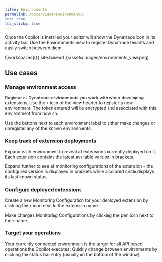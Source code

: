 ```yaml
---
title: Environments
permalink: /docs/views/environments/
toc: true
toc_sticky: true
---
```


Once the Copilot is installed your editor will show the Dynatrace icon in its activity bar.
Use the Environments view to register Dynatrace tenants and easily switch between them.

![workspaces]({{ site.baseurl }}assets/images/environments_view.png)

## Use cases

### Manage environment access

Register all Dynatrace environments you work with when developing extensions. Use the `+`
icon of the view header to register a new environment. The token entered will be encrypted
and associated with this environment from now on.

Use the buttons next to each environment label to either make changes or unregister any
of the known environments.

### Keep track of extension deployments

Expand each environment to reveal all extensions currently deployed on it. Each extension
contains the latest available version in brackets. 

Expand further to see all monitoring configurations of the extension - the configured
version is displayed in brackets while a colored circle displays its last known status.

### Configure deployed extensions

Create a new Monitoring Configuration for your deployed extension by clicking the `+` icon
next to the extension name.

Make changes Monitoring Configurations by clicking the pen icon next to their name.

### Target your operations

Your currently connected environment is the target for all API based operations the Copilot
executes. Quickly change between environments by clicking the status bar entry (usually on
the bottom of the window).
